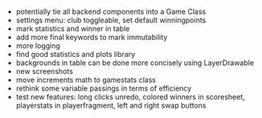 - potentially tie all backend components into a Game Class
- settings menu: club toggleable, set default winningpoints
- mark statistics and winner in table
- add more final keywords to mark immutability
- more logging
- find good statistics and plots library
- backgrounds in table can be done more concisely using LayerDrawable
- new screenshots
- move increments math to gamestats class 
- rethink some variable passings in terms of efficiency
- test new features: long clicks unredo, colored winners in scoresheet, playerstats in playerfragment, left and right swap buttons
